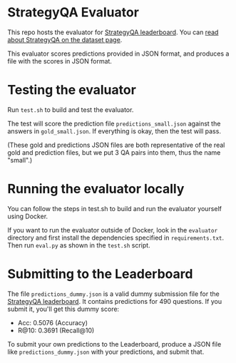 # StrategyQA Evaluator

This repo hosts the evaluator for 
[StrategyQA leaderboard](https://leaderboard.allenai.org/strategyqa). You can [read
about StrategyQA on the dataset page](https://allenai.org/data/strategyqa).

This evaluator scores predictions provided in JSON format, and produces a file
with the scores in JSON format.

# Testing the evaluator

Run `test.sh` to build and test the evaluator.

The test will score the prediction file `predictions_small.json` against the
answers in `gold_small.json`. If everything is okay, then the test will pass.

(These gold and predictions JSON files are both representative of the real gold
and prediction files, but we put 3 QA pairs into them, thus the name "small".)

# Running the evaluator locally

You can follow the steps in test.sh to build and run the evaluator yourself
using Docker.

If you want to run the evaluator outside of Docker, look in the `evaluator`
directory and first install the dependencies specified in `requirements.txt`.
Then run `eval.py` as shown in the `test.sh` script.

# Submitting to the Leaderboard

The file `predictions_dummy.json` is a valid dummy submission file for the
[StrategyQA leaderboard](https://leaderboard.allenai.org/strategyqa). It contains
predictions for 490 questions. If you submit it, you'll get this dummy score:

* Acc: 0.5076 (Accuracy)
* R@10: 0.3691 (Recall@10)

To submit your own predictions to the Leaderboard, produce a JSON file like
`predictions_dummy.json` with your predictions, and submit that.
